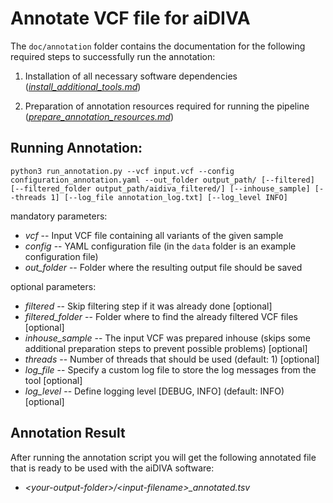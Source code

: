 # Annotate VCF file for aiDIVA

The `doc/annotation` folder contains the documentation for the following required steps to successfully run the annotation: 

1) Installation of all necessary software dependencies ([*install\_additional\_tools.md*](https://github.com/imgag/aiDIVA/blob/master/doc/annotation/install_additional_tools.md))

2) Preparation of annotation resources required for running the pipeline ([*prepare\_annotation\_resources.md*](https://github.com/imgag/aiDIVA/blob/master/doc/annotation/prepare_annotation_resources.md))

## Running Annotation:

```
python3 run_annotation.py --vcf input.vcf --config configuration_annotation.yaml --out_folder output_path/ [--filtered] [--filtered_folder output_path/aidiva_filtered/] [--inhouse_sample] [--threads 1] [--log_file annotation_log.txt] [--log_level INFO]
```
mandatory parameters:

+ *vcf* -- Input VCF file containing all variants of the given sample
+ *config* -- YAML configuration file (in the `data` folder is an example configuration file)
+ *out\_folder* -- Folder where the resulting output file should be saved

optional parameters:

+ *filtered* -- Skip filtering step if it was already done \[optional\]
+ *filtered\_folder* -- Folder where to find the already filtered VCF files \[optional\]
+ *inhouse\_sample* -- The input VCF was prepared inhouse (skips some additional preparation steps to prevent possible problems) \[optional\]
+ *threads* -- Number of threads that should be used (default: 1) \[optional\]
+ *log\_file* -- Specify a custom log file to store the log messages from the tool \[optional\]
+ *log\_level* -- Define logging level \[DEBUG, INFO\] (default: INFO) \[optional\]

## Annotation Result

After running the annotation script you will get the following annotated file that is ready to be used with the aiDIVA software:

+ *\<your-output-folder\>/\<input-filename\>\_annotated.tsv*
